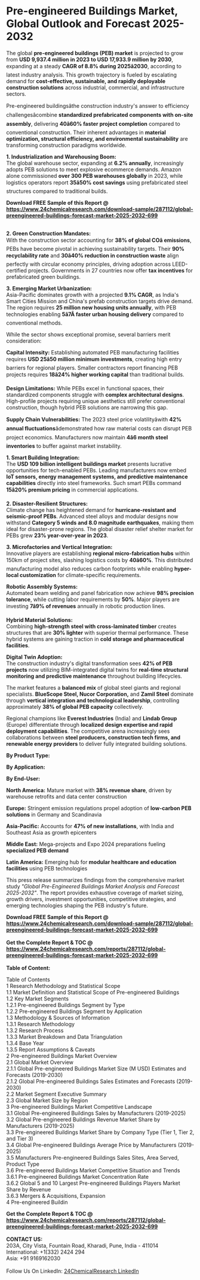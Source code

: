 <h1>Pre-engineered Buildings Market, Global Outlook and Forecast 2025-2032</h1><p>The global <strong>pre-engineered buildings (PEB) market</strong> is projected to grow from <strong>USD 9,937.4 million in 2023 to USD 17,933.9 million by 2030</strong>, expanding at a steady <strong>CAGR of 8.8% during 2025â2030</strong>, according to latest industry analysis. This growth trajectory is fueled by escalating demand for <strong>cost-effective, sustainable, and rapidly deployable construction solutions</strong> across industrial, commercial, and infrastructure sectors.</p><p>Pre-engineered buildingsâthe construction industry's answer to efficiency challengesâcombine <strong>standardized prefabricated components with on-site assembly</strong>, delivering <strong>40â60% faster project completion</strong> compared to conventional construction. Their inherent advantages in <strong>material optimization, structural efficiency, and environmental sustainability</strong> are transforming construction paradigms worldwide.</p><p><strong>1. Industrialization and Warehousing Boom:</strong><br>
The global warehouse sector, expanding at <strong>6.2% annually</strong>, increasingly adopts PEB solutions to meet explosive ecommerce demands. Amazon alone commissioned <strong>over 300 PEB warehouses globally</strong> in 2023, while logistics operators report <strong>35â50% cost savings</strong> using prefabricated steel structures compared to traditional builds.</p><div><b>Download FREE Sample of this Report @ 
            <a href="https://www.24chemicalresearch.com/download-sample/287112/global-preengineered-buildings-forecast-market-2025-2032-699">
            https://www.24chemicalresearch.com/download-sample/287112/global-preengineered-buildings-forecast-market-2025-2032-699</a></b></div><br><p><strong>2. Green Construction Mandates:</strong><br>
With the construction sector accounting for <strong>38% of global COâ emissions</strong>, PEBs have become pivotal in achieving sustainability targets. Their <strong>90% recyclability rate</strong> and <strong>30â40% reduction in construction waste</strong> align perfectly with circular economy principles, driving adoption across LEED-certified projects. Governments in 27 countries now offer <strong>tax incentives</strong> for prefabricated green buildings.</p><p><strong>3. Emerging Market Urbanization:</strong><br>
Asia-Pacific dominates growth with a projected <strong>9.1% CAGR</strong>, as India's Smart Cities Mission and China's prefab construction targets drive demand. The region requires <strong>25 million new housing units annually</strong>, with PEB technologies enabling <strong>5â7Ã faster urban housing delivery</strong> compared to conventional methods.</p><p>While the sector shows exceptional promise, several barriers merit consideration:</p><p><strong>Capital Intensity:</strong> Establishing automated PEB manufacturing facilities requires <strong>USD 25â50 million minimum investments</strong>, creating high entry barriers for regional players. Smaller contractors report financing PEB projects requires <strong>18â24% higher working capital</strong> than traditional builds.</p><p><strong>Design Limitations:</strong> While PEBs excel in functional spaces, their standardized components struggle with <strong>complex architectural designs</strong>. High-profile projects requiring unique aesthetics still prefer conventional construction, though hybrid PEB solutions are narrowing this gap.</p><p><strong>Supply Chain Vulnerabilities:</strong> The 2023 steel price volatilityâwith <strong>42% annual fluctuations</strong>âdemonstrated how raw material costs can disrupt PEB project economics. Manufacturers now maintain <strong>4â6 month steel inventories</strong> to buffer against market instability.</p><p><strong>1. Smart Building Integration:</strong><br>
The <strong>USD 109 billion intelligent buildings market</strong> presents lucrative opportunities for tech-enabled PEBs. Leading manufacturers now embed <strong>IoT sensors, energy management systems, and predictive maintenance capabilities</strong> directly into steel frameworks. Such smart PEBs command <strong>15â20% premium pricing</strong> in commercial applications.</p><p><strong>2. Disaster-Resilient Structures:</strong><br>
Climate change has heightened demand for <strong>hurricane-resistant and seismic-proof PEBs</strong>. Advanced steel alloys and modular designs now withstand <strong>Category 5 winds and 8.0 magnitude earthquakes</strong>, making them ideal for disaster-prone regions. The global disaster relief shelter market for PEBs grew <strong>23% year-over-year in 2023</strong>.</p><p><strong>3. Microfactories and Vertical Integration:</strong><br>
Innovative players are establishing <strong>regional micro-fabrication hubs</strong> within 150km of project sites, slashing logistics costs by <strong>40â60%</strong>. This distributed manufacturing model also reduces carbon footprints while enabling <strong>hyper-local customization</strong> for climate-specific requirements.</p><p><strong>Robotic Assembly Systems:</strong><br>
	Automated beam welding and panel fabrication now achieve <strong>98% precision tolerance</strong>, while cutting labor requirements by <strong>50%</strong>. Major players are investing <strong>7â9% of revenues</strong> annually in robotic production lines.</p><p><strong>Hybrid Material Solutions:</strong><br>
	Combining <strong>high-strength steel with cross-laminated timber</strong> creates structures that are <strong>30% lighter</strong> with superior thermal performance. These hybrid systems are gaining traction in <strong>cold storage and pharmaceutical facilities</strong>.</p><p><strong>Digital Twin Adoption:</strong><br>
	The construction industry's digital transformation sees <strong>42% of PEB projects</strong> now utilizing BIM-integrated digital twins for <strong>real-time structural monitoring and predictive maintenance</strong> throughout building lifecycles.</p><p>The market features a <strong>balanced mix</strong> of global steel giants and regional specialists. <strong>BlueScope Steel, Nucor Corporation,</strong> and <strong>Zamil Steel</strong> dominate through <strong>vertical integration and technological leadership</strong>, controlling approximately <strong>38% of global PEB capacity</strong> collectively.</p><p>Regional champions like <strong>Everest Industries</strong> (India) and <strong>Lindab Group</strong> (Europe) differentiate through <strong>localized design expertise and rapid deployment capabilities</strong>. The competitive arena increasingly sees collaborations between <strong>steel producers, construction tech firms, and renewable energy providers</strong> to deliver fully integrated building solutions.</p><p><strong>By Product Type:</strong></p><p><strong>By Application:</strong></p><p><strong>By End-User:</strong></p><p><strong>North America:</strong> Mature market with <strong>38% revenue share</strong>, driven by warehouse retrofits and data center construction</p><p><strong>Europe:</strong> Stringent emission regulations propel adoption of <strong>low-carbon PEB solutions</strong> in Germany and Scandinavia</p><p><strong>Asia-Pacific:</strong> Accounts for <strong>47% of new installations</strong>, with India and Southeast Asia as growth epicenters</p><p><strong>Middle East:</strong> Mega-projects and Expo 2024 preparations fueling <strong>specialized PEB demand</strong></p><p><strong>Latin America:</strong> Emerging hub for <strong>modular healthcare and education facilities</strong> using PEB technologies</p><p>This press release summarizes findings from the comprehensive market study <em>"Global Pre-Engineered Buildings Market Analysis and Forecast 2025-2032"</em>. The report provides exhaustive coverage of market sizing, growth drivers, investment opportunities, competitive strategies, and emerging technologies shaping the PEB industry's future.</p><div><b>Download FREE Sample of this Report @ 
            <a href="https://www.24chemicalresearch.com/download-sample/287112/global-preengineered-buildings-forecast-market-2025-2032-699">
            https://www.24chemicalresearch.com/download-sample/287112/global-preengineered-buildings-forecast-market-2025-2032-699</a></b></div><br><div><b>Get the Complete Report & TOC @ 
            <a href="https://www.24chemicalresearch.com/reports/287112/global-preengineered-buildings-forecast-market-2025-2032-699">
            https://www.24chemicalresearch.com/reports/287112/global-preengineered-buildings-forecast-market-2025-2032-699</a></b></div><br>
            <b>Table of Content:</b><p>Table of Contents<br />
1 Research Methodology and Statistical Scope<br />
1.1 Market Definition and Statistical Scope of Pre-engineered Buildings<br />
1.2 Key Market Segments<br />
1.2.1 Pre-engineered Buildings Segment by Type<br />
1.2.2 Pre-engineered Buildings Segment by Application<br />
1.3 Methodology & Sources of Information<br />
1.3.1 Research Methodology<br />
1.3.2 Research Process<br />
1.3.3 Market Breakdown and Data Triangulation<br />
1.3.4 Base Year<br />
1.3.5 Report Assumptions & Caveats<br />
2 Pre-engineered Buildings Market Overview<br />
2.1 Global Market Overview<br />
2.1.1 Global Pre-engineered Buildings Market Size (M USD) Estimates and Forecasts (2019-2030)<br />
2.1.2 Global Pre-engineered Buildings Sales Estimates and Forecasts (2019-2030)<br />
2.2 Market Segment Executive Summary<br />
2.3 Global Market Size by Region<br />
3 Pre-engineered Buildings Market Competitive Landscape<br />
3.1 Global Pre-engineered Buildings Sales by Manufacturers (2019-2025)<br />
3.2 Global Pre-engineered Buildings Revenue Market Share by Manufacturers (2019-2025)<br />
3.3 Pre-engineered Buildings Market Share by Company Type (Tier 1, Tier 2, and Tier 3)<br />
3.4 Global Pre-engineered Buildings Average Price by Manufacturers (2019-2025)<br />
3.5 Manufacturers Pre-engineered Buildings Sales Sites, Area Served, Product Type<br />
3.6 Pre-engineered Buildings Market Competitive Situation and Trends<br />
3.6.1 Pre-engineered Buildings Market Concentration Rate<br />
3.6.2 Global 5 and 10 Largest Pre-engineered Buildings Players Market Share by Revenue<br />
3.6.3 Mergers & Acquisitions, Expansion<br />
4 Pre-engineered Buildin</p><div><b>Get the Complete Report & TOC @ 
            <a href="https://www.24chemicalresearch.com/reports/287112/global-preengineered-buildings-forecast-market-2025-2032-699">
            https://www.24chemicalresearch.com/reports/287112/global-preengineered-buildings-forecast-market-2025-2032-699</a></b></div><br><b>CONTACT US:</b><br>
            203A, City Vista, Fountain Road, Kharadi, Pune, India - 411014<br>
            International: +1(332) 2424 294<br>
            Asia: +91 9169162030 <br><br>
            Follow Us On LinkedIn: <a href="https://www.linkedin.com/company/24chemicalresearch/">24ChemicalResearch LinkedIn</a>